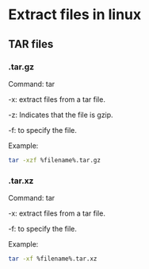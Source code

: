 # Extract files in linux

## TAR files

### .tar.gz

Command: tar

-x: extract files from a tar file.

-z: Indicates that the file is gzip.

-f: to specify the file.

Example:

```bash
tar -xzf %filename%.tar.gz
```

### .tar.xz

Command: tar

-x: extract files from a tar file.

-f: to specify the file.

Example:

```bash
tar -xf %filename%.tar.xz
```